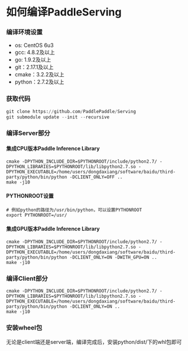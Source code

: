 # 如何编译PaddleServing

### 编译环境设置
- os: CentOS 6u3
- gcc: 4.8.2及以上
- go: 1.9.2及以上
- git：2.17.1及以上
- cmake：3.2.2及以上
- python：2.7.2及以上

### 获取代码

``` python
git clone https://github.com/PaddlePaddle/Serving
git submodule update --init --recursive
```

### 编译Server部分

#### 集成CPU版本Paddle Inference Library
``` shell
cmake -DPYTHON_INCLUDE_DIR=$PYTHONROOT/include/python2.7/ -DPYTHON_LIBRARIES=$PYTHONROOT/lib/libpython2.7.so -DPYTHON_EXECUTABLE=/home/users/dongdaxiang/software/baidu/third-party/python/bin/python -DCLIENT_ONLY=OFF ..
make -j10
```

#### PYTHONROOT设置
``` shell
# 例如python的路径为/usr/bin/python，可以设置PYTHONROOT
export PYTHONROOT=/usr/
```

#### 集成GPU版本Paddle Inference Library
``` shell
cmake -DPYTHON_INCLUDE_DIR=$PYTHONROOT/include/python2.7/ -DPYTHON_LIBRARIES=$PYTHONROOT/lib/libpython2.7.so -DPYTHON_EXECUTABLE=/home/users/dongdaxiang/software/baidu/third-party/python/bin/python -DCLIENT_ONLY=ON -DWITH_GPU=ON ..
make -j10
```

### 编译Client部分

``` shell
cmake -DPYTHON_INCLUDE_DIR=$PYTHONROOT/include/python2.7/ -DPYTHON_LIBRARIES=$PYTHONROOT/lib/libpython2.7.so -DPYTHON_EXECUTABLE=/home/users/dongdaxiang/software/baidu/third-party/python/bin/python -DCLIENT_ONLY=ON ..
make -j10
```

### 安装wheel包
无论是client端还是server端，编译完成后，安装python/dist/下的whl包即可





